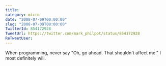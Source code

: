 ```yaml
---
title: 
category: micro
date: "2008-07-09T00:00:00"
slug: "2008-07-09T00:00:00"
TwitterId: 854172928
TweetUrl: https://twitter.com/mark_philpot/status/854172928
ReTweetUser: 
---
```


When programming, never say "Oh, go ahead.  That shouldn't affect me."  I most definitely will.